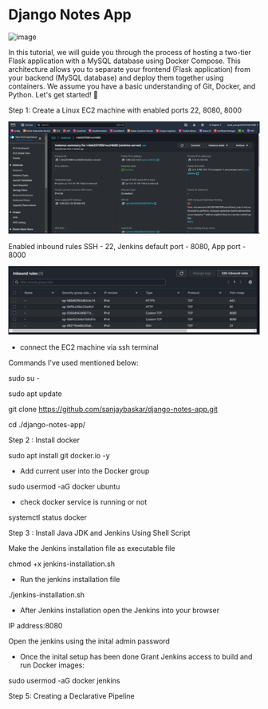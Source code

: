 # Django Notes App
![image](https://github.com/sumanprasad007/django-notes-app-with-database/assets/55047333/d682ac7e-e6cf-445c-832b-fe25c2a746eb)

In this tutorial, we will guide you through the process of hosting a two-tier Flask application with a MySQL database using Docker Compose. This architecture allows you to separate your frontend (Flask application) from your backend (MySQL database) and deploy them together using containers. We assume you have a basic understanding of Git, Docker, and Python. Let's get started! 🚀

Step 1: Create a Linux EC2 machine with enabled ports 22, 8080, 8000 

![Alt text](image.png)

Enabled inbound rules SSH - 22, Jenkins default port - 8080, App port - 8000

![Alt text](image-1.png)

- connect the EC2 machine via ssh terminal

Commands I've used mentioned below:

sudo su -

sudo apt update

git clone https://github.com/sanjaybaskar/django-notes-app.git

cd ./django-notes-app/

Step 2 : Install docker 

sudo apt install git docker.io -y

- Add current user into the Docker group

sudo usermod -aG docker ubuntu

- check docker service is running or not

systemctl status docker

Step 3 : Install Java JDK and Jenkins Using Shell Script 

Make the Jenkins installation file as executable file

chmod +x jenkins-installation.sh

- Run the jenkins installation file 

./jenkins-installation.sh

- After Jenkins installation open the Jenkins into your browser 

IP address:8080

Open the jenkins using the inital admin password 

- Once the inital setup has been done Grant Jenkins access to build and run Docker images:

sudo usermod -aG docker jenkins

Step 5: Creating a Declarative Pipeline










